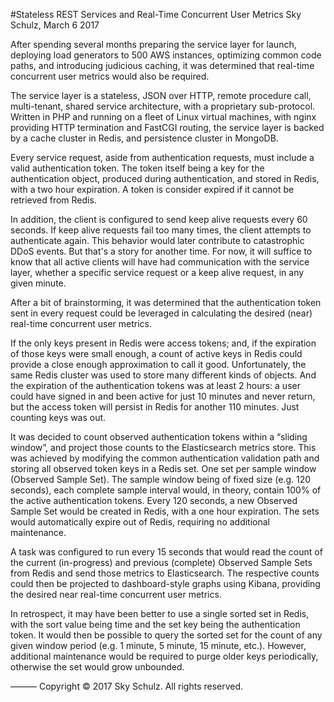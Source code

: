 #Stateless REST Services and Real-Time Concurrent User Metrics
Sky Schulz, March 6 2017

After spending several months preparing the service layer for launch, deploying load generators to 500 AWS instances, optimizing common code paths, and introducing judicious caching, it was determined that real-time concurrent user metrics would also be required.

The service layer is a stateless, JSON over HTTP, remote procedure call, multi-tenant, shared service architecture, with a proprietary sub-protocol. Written in PHP and running on a fleet of Linux virtual machines, with nginx providing HTTP termination and FastCGI routing, the service layer is backed by a cache cluster in Redis, and persistence cluster in MongoDB.

Every service request, aside from authentication requests, must include a valid authentication token. The token itself being a key for the authentication object, produced during authentication, and stored in Redis, with a two hour expiration. A token is consider expired if it cannot be retrieved from Redis.

In addition, the client is configured to send keep alive requests every 60 seconds. If keep alive requests fail too many times, the client attempts to authenticate again. This behavior would later contribute to catastrophic DDoS events. But that's a story for another time. For now, it will suffice to know that all active clients will have had communication with the service layer, whether a specific service request or a keep alive request, in any given minute.

After a bit of brainstorming, it was determined that the authentication token sent in every request could be leveraged in calculating the desired (near) real-time concurrent user metrics.

If the only keys present in Redis were access tokens; and, if the expiration of those keys were small enough, a count of active keys in Redis could provide a close enough approximation to call it good. Unfortunately, the same Redis cluster was used to store many different kinds of objects. And the expiration of the authentication tokens was at least 2 hours: a user could have signed in and been active for just 10 minutes and never return, but the access token will persist in Redis for another 110 minutes. Just counting keys was out.

It was decided to count observed authentication tokens within a “sliding window”, and project those counts to the Elasticsearch metrics store. This was achieved by modifying the common authentication validation path and storing all observed token keys in a Redis set. One set per sample window (Observed Sample Set). The sample window being of fixed size (e.g. 120 seconds), each complete sample interval would, in theory, contain 100% of the active authentication tokens. Every 120 seconds, a new Observed Sample Set would be created in Redis, with a one hour expiration. The sets would automatically expire out of Redis, requiring no additional maintenance.

A task was configured to run every 15 seconds that would read the count of the current (in-progress) and previous (complete) Observed Sample Sets from Redis and send those metrics to Elasticsearch. The respective counts could then be projected to dashboard-style graphs using Kibana, providing the desired near real-time concurrent user metrics.

In retrospect, it may have been better to use a single sorted set in Redis, with the sort value being time and the set key being the authentication token. It would then be possible to query the sorted set for the count of any given window period (e.g. 1 minute, 5 minute, 15 minute, etc.). However, additional maintenance would be required to purge older keys periodically, otherwise the set would grow unbounded.

———
Copyright © 2017 Sky Schulz. All rights reserved.